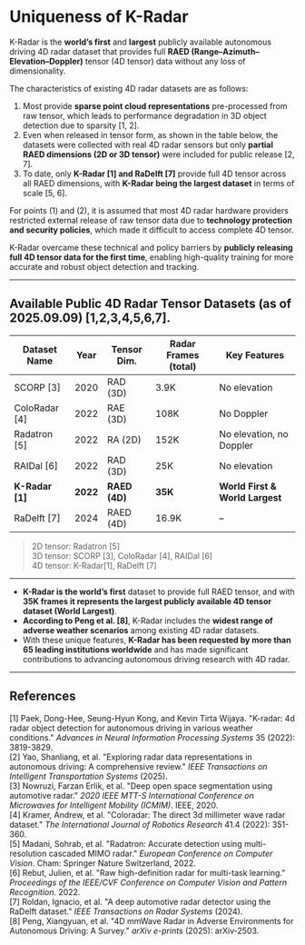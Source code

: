 # Uniqueness of K-Radar  
K-Radar is the **world’s first** and **largest** publicly available autonomous driving 4D radar dataset that provides full **RAED (Range–Azimuth–Elevation–Doppler)** tensor (4D tensor) data without any loss of dimensionality.  

The characteristics of existing 4D radar datasets are as follows:  
1) Most provide **sparse point cloud representations** pre-processed from raw tensor, which leads to performance degradation in 3D object detection due to sparsity [1, 2].  
2) Even when released in tensor form, as shown in the table below, the datasets were collected with real 4D radar sensors but only **partial RAED dimensions (2D or 3D tensor)** were included for public release [2, 7].  
3) To date, only **K-Radar [1] and RaDelft [7]** provide full 4D tensor across all RAED dimensions, with **K-Radar being the largest dataset** in terms of scale [5, 6].  

For points (1) and (2), it is assumed that most 4D radar hardware providers restricted external release of raw tensor data due to **technology protection and security policies**, which made it difficult to access complete 4D tensor.  

K-Radar overcame these technical and policy barriers by **publicly releasing full 4D tensor data for the first time**, enabling high-quality training for more accurate and robust object detection and tracking.  

---

## Available Public 4D Radar Tensor Datasets (as of 2025.09.09) [1,2,3,4,5,6,7].

| Dataset Name    | Year | Tensor Dim. | Radar Frames (total) | Key Features                  |
|-----------------|------|-------------|----------------------|-------------------------------|
| SCORP [3]       | 2020 | RAD (3D)    | 3.9K                 | No elevation                  |
| ColoRadar [4]   | 2022 | RAE (3D)    | 108K                 | No Doppler                    |
| Radatron [5]    | 2022 | RA (2D)     | 152K                 | No elevation, no Doppler      |
| RAIDal [6]      | 2022 | RAD (3D)    | 25K                  | No elevation                  |
| **K-Radar [1]** | **2022** | **RAED (4D)** | **35K**          | **World First & World Largest** |
| RaDelft [7]     | 2024 | RAED (4D)   | 16.9K                | –                             |

> 2D tensor: Radatron [5]  
> 3D tensor: SCORP [3], ColoRadar [4], RAIDal [6]  
> 4D tensor: K-Radar[1], RaDelft [7]  

---

- **K-Radar is the world’s first** dataset to provide full RAED tensor, and with **35K frames it represents the largest publicly available 4D tensor dataset (World Largest)**.   
- **According to Peng et al. [8]**, K-Radar includes the **widest range of adverse weather scenarios** among existing 4D radar datasets.  
- With these unique features, **K-Radar has been requested by more than 65 leading institutions worldwide** and has made significant contributions to advancing autonomous driving research with 4D radar.  

---

## References
[1] Paek, Dong-Hee, Seung-Hyun Kong, and Kevin Tirta Wijaya. "K-radar: 4d radar object detection for autonomous driving in various weather conditions." *Advances in Neural Information Processing Systems* 35 (2022): 3819-3829.  
[2] Yao, Shanliang, et al. "Exploring radar data representations in autonomous driving: A comprehensive review." *IEEE Transactions on Intelligent Transportation Systems* (2025).  
[3] Nowruzi, Farzan Erlik, et al. "Deep open space segmentation using automotive radar." *2020 IEEE MTT-S International Conference on Microwaves for Intelligent Mobility (ICMIM)*. IEEE, 2020.  
[4] Kramer, Andrew, et al. "Coloradar: The direct 3d millimeter wave radar dataset." *The International Journal of Robotics Research* 41.4 (2022): 351-360.  
[5] Madani, Sohrab, et al. "Radatron: Accurate detection using multi-resolution cascaded MIMO radar." *European Conference on Computer Vision*. Cham: Springer Nature Switzerland, 2022.  
[6] Rebut, Julien, et al. "Raw high-definition radar for multi-task learning." *Proceedings of the IEEE/CVF Conference on Computer Vision and Pattern Recognition*. 2022.  
[7] Roldan, Ignacio, et al. "A deep automotive radar detector using the RaDelft dataset." *IEEE Transactions on Radar Systems* (2024).  
[8] Peng, Xiangyuan, et al. "4D mmWave Radar in Adverse Environments for Autonomous Driving: A Survey." *arXiv e-prints* (2025): arXiv-2503.  

